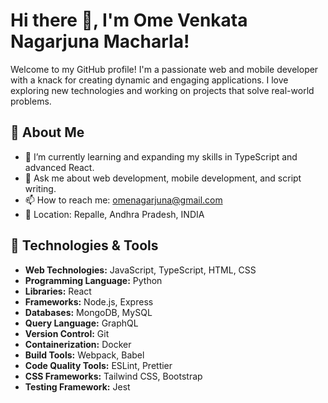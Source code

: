# Hi there 👋, I'm Ome Venkata Nagarjuna Macharla!

Welcome to my GitHub profile! I'm a passionate web and mobile developer with a knack for creating dynamic and engaging applications. I love exploring new technologies and working on projects that solve real-world problems.

## 🚀 About Me

- 🌱 I’m currently learning and expanding my skills in TypeScript and advanced React.
- 💬 Ask me about web development, mobile development, and script writing.
- 📫 How to reach me: omenagarjuna@gmail.com
- 📍 Location: Repalle, Andhra Pradesh, INDIA

## 🔧 Technologies & Tools

- **Web Technologies:** JavaScript, TypeScript, HTML, CSS
- **Programming Language:** Python
- **Libraries:** React
- **Frameworks:** Node.js, Express
- **Databases:** MongoDB, MySQL 
- **Query Language:** GraphQL
- **Version Control:** Git
- **Containerization:** Docker
- **Build Tools:** Webpack, Babel
- **Code Quality Tools:** ESLint, Prettier
- **CSS Frameworks:** Tailwind CSS, Bootstrap
- **Testing Framework:** Jest